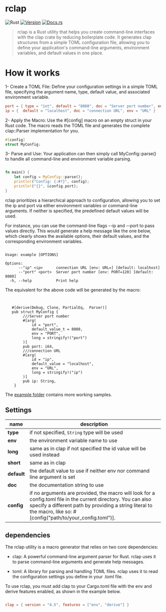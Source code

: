 # rclap

![Rust](https://img.shields.io/badge/rust-stable-brightgreen.svg)
[![Version](https://img.shields.io/crates/v/rclap.svg)](https://crates.io/crates/rclap)
[![Docs.rs](https://docs.rs/rclap/badge.svg)](https://docs.rs/rclap)

> rclap is a Rust utility that helps you create command-line interfaces with the clap crate by reducing boilerplate code. It generates clap structures from a simple TOML configuration file, allowing you to define your application's command-line arguments, environment variables, and default values in one place.

# How it works

1- Create a TOML File: Define your configuration settings in a simple TOML file, specifying the argument name, type, default value, and associated environment variable.

```toml
port = { type = "int", default = "8080", doc = "Server port number", env = "PORT" }
ip = {  default = "localhost", doc = "connection URL", env = "URL" }
```

2- Apply the Macro: Use the #[config] macro on an empty struct in your Rust code. The macro reads the TOML file and generates the complete clap::Parser implementation for you.

```rust
#[config]
struct MyConfig;

```

3- Parse and Use: Your application can then simply call MyConfig::parse() to handle all command-line and environment variable parsing.

```rust

fn main() {
    let config = MyConfig::parse();
    println!("Config: {:#?}", config);
    println!("{}", &config.port);
}
```

rclap prioritizes a hierarchical approach to configuration, allowing you to set the ip and port via either environment variables or command-line arguments. If neither is specified, the predefined default values will be used.

For instance, you can use the command-line flags --ip and --port to pass values directly. This would generate a help message like the one below, which clearly shows the available options, their default values, and the corresponding environment variables.

```

Usage: example [OPTIONS]

Options:
      --"ip" <ip>      connection URL [env: URL=] [default: localhost]
      --"port" <port>  Server port number [env: PORT=120] [default: 8080]
  -h, --help           Print help
```

The equivalent for the above code will be generated by the macro:

```rust,compile_fail


   #[derive(Debug, Clone, PartialEq,  Parser)]
   pub struct MyConfig {
        ///Server port number
        #[arg(
            id = "port",
            default_value_t = 8080,
            env = "PORT",
            long = stringify!("port")
        )]
        pub port: i64,
        ///connection URL
        #[arg(
            id = "ip",
            default_value = "localhost",
            env = "URL",
            long = stringify!("ip")
        )]
        pub ip: String,
    }

```

The [example folder](./example) contains more working samples.

## Settings

| name        | description                                                                                                                                                                                                                          |
| ----------- | ------------------------------------------------------------------------------------------------------------------------------------------------------------------------------------------------------------------------------------ |
| **type**    | if not specified, `String` type will be used                                                                                                                                                                                         |
| **env**     | the environment variable name to use                                                                                                                                                                                                 |
| **long**    | same as in clap if not specified the id value will be used instead                                                                                                                                                                   |
| **short**   | same as in clap                                                                                                                                                                                                                      |
| **default** | the default value to use if neither env nor command line argument is set                                                                                                                                                             |
| **doc**     | the documentation string to use                                                                                                                                                                                                      |
| **config**  | if no arguments are provided, the macro will look for a config.toml file in the current directory. You can also specify a different path by providing a string literal to the macro, like so: #[config("path/to/your_config.toml")]. |

## dependencies

The rclap utility is a macro generator that relies on two core dependencies:

- clap: A powerful command-line argument parser for Rust. rclap uses it to parse command-line arguments and generate help messages.

- toml: A library for parsing and handling TOML files. rclap uses it to read the configuration settings you define in your .toml file.

To use rclap, you must add clap to your Cargo.toml file with the env and derive features enabled, as shown in the example below.

```toml

clap = { version = "4.5", features = ["env", "derive"] }
```
